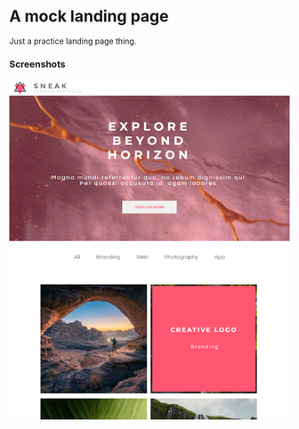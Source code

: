 # A mock landing page
Just a practice landing page thing.

### Screenshots

![scr1](/screenshots/scr1.png)